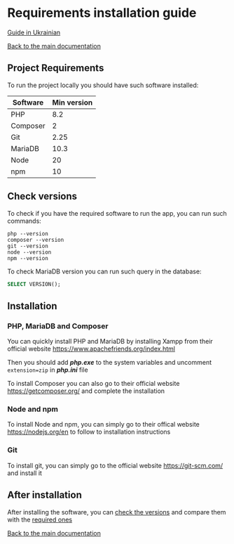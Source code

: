 # Requirements installation guide

[Guide in Ukrainian](requirements_installation_ukr.md)

[Back to the main documentation](README.md)

## Project Requirements

To run the project locally you should have such software installed:

| Software      | Min version |
| ---           | ---         |
| PHP           | 8.2         |
| Composer      | 2           |
| Git           | 2.25        |
| MariaDB       | 10.3        |
| Node          | 20          |
| npm           | 10          |

## Check versions

To check if you have the required software to run the app, you can run such commands:

```
php --version
composer --version
git --version
node --version
npm --version
```

To check MariaDB version you can run such query in the database:

``` sql
SELECT VERSION();
```

## Installation
### PHP, MariaDB and Composer

You can quickly install PHP and MariaDB by installing Xampp from their official website <https://www.apachefriends.org/index.html>

Then you should add ***php.exe*** to the system variables and uncomment `extension=zip` in ***php.ini*** file

To install Composer you can also go to their official website <https://getcomposer.org/> and complete the installation

### Node and npm

To install Node and npm, you can simply go to their offical website <https://nodejs.org/en> to follow to installation instructions

### Git

To install git, you can simply go to the official website <https://git-scm.com/> and install it

## After installation

After installing the software, you can [check the versions](requirements_installation.md#check-versions) and compare them with the [required ones](requirements_installation.md#project-requirements)

[Back to the main documentation](README.md)